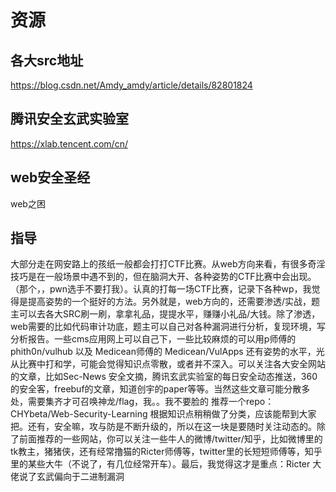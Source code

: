 # 资源

## 各大src地址
https://blog.csdn.net/Amdy_amdy/article/details/82801824

## 腾讯安全玄武实验室
https://xlab.tencent.com/cn/

## web安全圣经
web之困

## 指导
大部分走在网安路上的孩纸一般都会打打CTF比赛。从web方向来看，有很多奇淫技巧是在一般场景中遇不到的，但在脑洞大开、各种姿势的CTF比赛中会出现。（那个，，pwn选手不要打我）。认真的打每一场CTF比赛，记录下各种wp，我觉得是提高姿势的一个挺好的方法。另外就是，web方向的，还需要渗透/实战，题主可以去各大SRC刷一刷，拿拿礼品，提提水平，赚赚小礼品/大钱。除了渗透，web需要的比如代码审计功底，题主可以自己对各种漏洞进行分析，复现环境，写分析报告。一些cms应用网上可以自己下，一些比较麻烦的可以用p师傅的phith0n/vulhub 以及 Medicean师傅的 Medicean/VulApps 还有姿势的水平，光从比赛中打和学，可能会觉得知识点零散，或者并不深入。可以关注各大安全网站的文章，比如Sec-News 安全文摘，腾讯玄武实验室的每日安全动态推送，360的安全客，freebuf的文章，知道创宇的paper等等。当然这些文章可能分散多处，需要集齐才可召唤神龙/flag，我。。我不要脸的 推荐一个repo：CHYbeta/Web-Security-Learning  根据知识点稍稍做了分类，应该能帮到大家把。还有，安全嘛，攻与防是不断升级的，所以在这一块是要随时关注动态的。除了前面推荐的一些网站，你可以关注一些牛人的微博/twitter/知乎，比如微博里的tk教主，猪猪侠，还有经常撸猫的Ricter师傅等，twitter里的长短短师傅等，知乎里的某些大牛（不说了，有几位经常开车）。最后，我觉得这才是重点：Ricter 大佬说了玄武偏向于二进制漏洞
